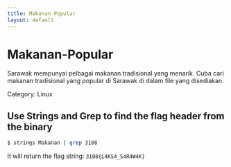 ```yaml
---
title: Makanan Popular
layout: default
---
```


# Makanan-Popular

Sarawak mempunyai pelbagai makanan tradisional yang menarik. Cuba cari makanan tradisional yang popular di Sarawak di dalam file yang disediakan.

Category: Linux 

## Use Strings and Grep to find the flag header from the binary

```bash
$ strings Makanan | grep 3108
```

It will return the flag string:
`3108{L4KS4_S4R4W4K}`
